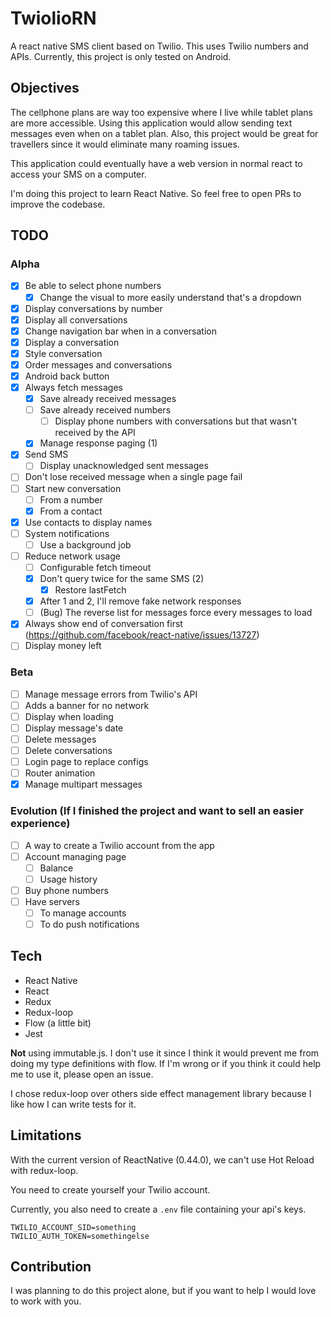 # TwiolioRN
A react native SMS client based on Twilio. This uses Twilio numbers and APIs.
Currently, this project is only tested on Android.

## Objectives
The cellphone plans are way too expensive where I live while tablet plans are more
accessible. Using this application would allow sending text messages even when on a tablet plan. Also, this project would be great for travellers since it would eliminate many
roaming issues.

This application could eventually have a web version in normal react to access your SMS on a computer.

I'm doing this project to learn React Native. So feel free to open PRs to improve
the codebase.

## TODO
### Alpha
- [x] Be able to select phone numbers
  - [x] Change the visual to more easily understand that's a dropdown
- [x] Display conversations by number
- [x] Display all conversations
- [x] Change navigation bar when in a conversation
- [x] Display a conversation
- [x] Style conversation
- [x] Order messages and conversations
- [x] Android back button
- [x] Always fetch messages
  - [x] Save already received messages
  - [ ] Save already received numbers
    - [ ] Display phone numbers with conversations but that wasn't received by the API
  - [x] Manage response paging (1)
- [x] Send SMS
  - [ ] Display unacknowledged sent messages
- [ ] Don't lose received message when a single page fail
- [ ] Start new conversation
  - [ ] From a number
  - [x] From a contact
- [x] Use contacts to display names
- [ ] System notifications
  - [ ] Use a background job 
- [ ] Reduce network usage
  - [ ] Configurable fetch timeout
  - [x] Don't query twice for the same SMS (2)
    - [x] Restore lastFetch
  - [x] After 1 and 2, I'll remove fake network responses
  - [ ] (Bug) The reverse list for messages force every messages to load
- [x] Always show end of conversation first (https://github.com/facebook/react-native/issues/13727)
- [ ] Display money left

### Beta
- [ ] Manage message errors from Twilio's API
- [ ] Adds a banner for no network
- [ ] Display when loading
- [ ] Display message's date
- [ ] Delete messages
- [ ] Delete conversations
- [ ] Login page to replace configs
- [ ] Router animation
- [x] Manage multipart messages

### Evolution (If I finished the project and want to sell an easier experience)
- [ ] A way to create a Twilio account from the app
- [ ] Account managing page
  - [ ] Balance
  - [ ] Usage history
- [ ] Buy phone numbers
- [ ] Have servers
  - [ ] To manage accounts
  - [ ] To do push notifications

## Tech
- React Native
- React
- Redux
- Redux-loop
- Flow (a little bit)
- Jest

**Not** using immutable.js. I don't use it since I think it would prevent me from
doing my type definitions with flow. If I'm wrong or if you think it could help
me to use it, please open an issue.

I chose redux-loop over others side effect management library because I like how
I can write tests for it.

## Limitations
With the current version of ReactNative (0.44.0), we can't use Hot Reload with
redux-loop.

You need to create yourself your Twilio account.

Currently, you also need to create a `.env` file containing your api's keys.

```
TWILIO_ACCOUNT_SID=something
TWILIO_AUTH_TOKEN=somethingelse
```

## Contribution
I was planning to do this project alone, but if you want to help I would love to
work with you.
